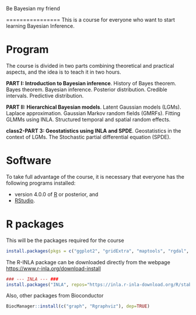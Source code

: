 
Be Bayesian my friend

================
This is a course for everyone who want to start learning Bayesian Inference. 

# Program

The course is divided in two parts combining theoretical and practical aspects, and the idea is to teach it in two hours.

**PART I: Introduction to Bayesian inference**. History of Bayes theorem. Bayes theorem. Bayesian inference. Posterior distribution. Credible intervals. Predictive distribution.
 
**PART II: Hierarchical Bayesian models**.  Latent Gaussian models (LGMs). Laplace approximation. Gaussian Markov random fields (GMRFs). Fitting GLMMs using INLA. Structured temporal and spatial random effects.
 
**class2-PART 3: Geostatistics using INLA and SPDE**. Geostatistics in the context of LGMs. The Stochastic partial differential equation (SPDE). 
 

# Software

To take full advantage of the course, it is necessary that everyone has the following programs installed:

- version 4.0.0 of [R](https://cran.r-project.org/) or posterior, and
- [RStudio](https://www.rstudio.com/products/rstudio/download/).

# R packages

This will be the packages required for the course

```r
install.packages(pkgs = c("ggplot2", "gridExtra", "maptools", "rgdal", "spdep", "lattice", "latticeExtra", "viridis", "splancs", "lattice", "fields", "plotKML", "raster", "sp"))

```

The R-INLA package can be downloaded directly from the webpage https://www.r-inla.org/download-install

```r
### --- INLA --- ###
install.packages("INLA", repos="https://inla.r-inla-download.org/R/stable")
```

Also, other packages from Bioconductor
```r
BiocManager::install(c("graph", "Rgraphviz"), dep=TRUE)
```

